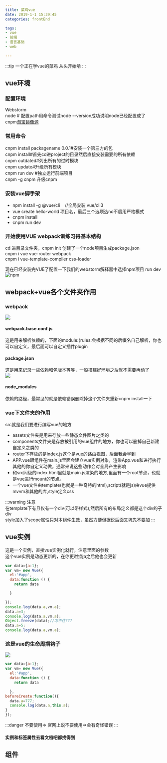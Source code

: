 ```yaml
---
title: 菜鸡vue
date: 2019-1-1 15:39:45
categories: frontEnd

tags:
- vue
- 前端
- 语言基础
- web

---
```

:::tip 一个正在学vue的菜鸡
从头开始啃
:::
<!-- more -->
## vue环境

### 配置环境
Webstorm<br/>
node # 配置path用命令测试node --version成功说明node已经配置成了<br/>
cnpm<a href='https://npm.taobao.org/'>淘宝镜像源</a><br/>
### 常用命令
cnpm install packagename 0.0.1#安装一个第三方的包<br/>
cnpm install#首先cd进project的目录然后直接安装需要的所有依赖<br/>
cnpm outdated#列出所有的过时模块<br/>
cnpm update#升级所有模块<br/>
cnpm  run dev #独立运行前端项目<br/>
cnpm -g cnpm 升级cnpm<br/>
### 安装vue脚手架
- npm install -g @vue/cli&nbsp;&nbsp;&nbsp;&nbsp;//全局安装 vue/cli3<br/>
- vue create hello-world  项目名，最后三个选项选no不启用严格模式<br/>
- cnpm install<br/>
- cnpm run dev<br/>
### 开始使用VUE webpack训练习得基本结构<br/>
cd 进目录文件夹，cnpm init 创建了一个node项目生成package.json<br/>
cnpm i vue vue-router webpack<br/>
cnpm i vue-template-compiler css-loader<br/>

现在已经安装完VUE了配置一下我们的webstorm解释器中选择npm项目 run dev<br/>![npm](https://upload-images.jianshu.io/upload_images/12620393-291014910fe7788c.png?imageMogr2/auto-orient/strip%7CimageView2/2/w/1240)

## webpack+vue各个文件夹作用
### webpack
![](./static/newwebpack.png)
#### webpack.base.conf.js
  这是用来解析依赖的，下面的module:{rules:会根据不同的后缀名自己解析，你也可以自定义，最后面可以自定义插件plugin
 <br/>
#### package.json
这是用来记录一些依赖和包版本等等，一般搭建好环境之后就不需要再动了<br/>
![](./static/packagejson.png)
#### node_modules
依赖的路径，最常见的就是依赖错误删除掉这个文件夹重新cnpm install一下<br/>
### vue下文件夹的作用
src就是我们要进行编写vue的地方
- assets文件夹是用来存放一些静态文件图片之类的<br/>
- components文件夹是存放被引用的vue组件的地方，你也可以删掉自己新建自定义之类的<br/>
- router下存放的是index.js这个是vue的路由视图，后面我会学到<br/>
- APP.vue跟组件在main.js里面会建立vue实例对象，渲染App.vue和进行执行其他的你自定义动做，通常来说这些动作会对全局产生影响<br/>
- 和src同级的index.html里就是main.js渲染的地方,里面有一个root节点，也就是vue进行mount的节点。
- 一个vue文件由template(也就是一种奇特的html),script(就是js)由vue提供mvvm和其他的库,style定义css


:::warning 注意<br/>
在template下有且仅有一个div(可以带样式),然后所有的布局定义都是这个div的子div<br/>
style加入了scope属性只对本组件生效，虽然方便但据说后面又坑先不要加
:::
## vue实例
这是一个实例，直接vue实例化就行，注意里面的参数<br/>
这个vue实例是动态更新的，在你更i性能a之后他也会更新
```js
var data={a:1};
var vm= new Vue({
  el:'#app',
  data:function () {
    return data

  }

});
console.log(data.a,vm.a);
data.a=3;
console.log(data.a,vm.a);
Object.freeze(data);//冻不住???
data.a=5;
console.log(data.a,vm.a);

```
### 这是vue的生命周期钩子

![](static/lifecycle.png)
```js
var data={a:1};
var vm= new Vue({
  el:'#app',
  data:function () {
    return data

  },
beforeCreate:function(){
  data.a=777;
  console.log(data.a,this.a);
}
});
```
:::danger 不要使用=>
官网上说不要使用=>会有奇怪错误
:::

<h4>实例和标签属性去看文档吧都找得到</h4>

## 组件

<Valine></Valine>